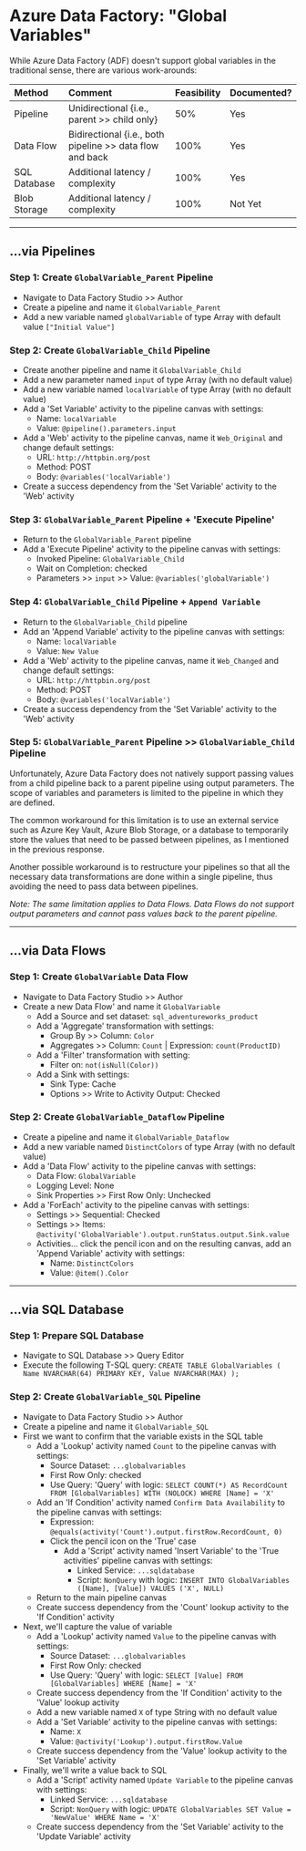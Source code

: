 # Azure Data Factory: "Global Variables"

While Azure Data Factory (ADF) doesn't support global variables in the traditional sense, there are various work-arounds:

| Method | Comment | Feasibility | Documented? |      
| :--- | :--- | :--- | :--- |     
| Pipeline | Unidirectional {i.e., parent >> child only} | 50% | Yes |      
| Data Flow | Bidirectional {i.e., both pipeline >> data flow and back | 100% | Yes |     
| SQL Database | Additional latency / complexity | 100% | Yes |
| Blob Storage | Additional latency / complexity | 100% | Not Yet |

-----

## ...via Pipelines

### Step 1: Create `GlobalVariable_Parent` Pipeline
  
* Navigate to Data Factory Studio >> Author
* Create a pipeline and name it `GlobalVariable_Parent`
* Add a new variable named `globalVariable` of type Array with default value `["Initial Value"]`

### Step 2: Create `GlobalVariable_Child` Pipeline
  
* Create another pipeline and name it `GlobalVariable_Child`
* Add a new parameter named `input` of type Array (with no default value)
* Add a new variable named `localVariable` of type Array (with no default value)
* Add a 'Set Variable' activity to the pipeline canvas with settings:
  * Name: `localVariable`
  * Value: `@pipeline().parameters.input`
* Add a 'Web' activity to the pipeline canvas, name it `Web_Original` and change default settings:
  * URL: `http://httpbin.org/post`
  * Method: POST
  * Body: `@variables('localVariable')`
* Create a success dependency from the 'Set Variable' activity to the 'Web' activity

### Step 3: `GlobalVariable_Parent` Pipeline + 'Execute Pipeline'

* Return to the `GlobalVariable_Parent` pipeline
* Add a 'Execute Pipeline' activity to the pipeline canvas with settings:
  * Invoked Pipeline: `GlobalVariable_Child`
  * Wait on Completion: checked
  * Parameters >> `input` >> Value: `@variables('globalVariable')`

### Step 4: `GlobalVariable_Child` Pipeline + `Append Variable`
  
* Return to the `GlobalVariable_Child` pipeline
* Add an 'Append Variable' activity to the pipeline canvas with settings:
  * Name: `localVariable`
  * Value: `New Value`
* Add a 'Web' activity to the pipeline canvas, name it `Web_Changed` and change default settings:
  * URL: `http://httpbin.org/post`
  * Method: POST
  * Body: `@variables('localVariable')`
* Create a success dependency from the 'Set Variable' activity to the 'Web' activity
  
### Step 5: `GlobalVariable_Parent` Pipeline >> `GlobalVariable_Child` Pipeline  
  
Unfortunately, Azure Data Factory does not natively support passing values from a child pipeline back to a parent pipeline using output parameters. The scope of variables and parameters is limited to the pipeline in which they are defined.

The common workaround for this limitation is to use an external service such as Azure Key Vault, Azure Blob Storage, or a database to temporarily store the values that need to be passed between pipelines, as I mentioned in the previous response.

Another possible workaround is to restructure your pipelines so that all the necessary data transformations are done within a single pipeline, thus avoiding the need to pass data between pipelines.

_Note: The same limitation applies to Data Flows. Data Flows do not support output parameters and cannot pass values back to the parent pipeline._

-----

## ...via Data Flows

### Step 1: Create `GlobalVariable` Data Flow
* Navigate to Data Factory Studio >> Author
* Create a new Data Flow' and name it `GlobalVariable`
  * Add a Source and set dataset: `sql_adventureworks_product`
  * Add a 'Aggregate' transformation with settings:
    * Group By >> Column: `Color`
    * Aggregates >> Column: `Count` | Expression: `count(ProductID)`
  * Add a 'Filter' transformation with setting:
    * Filter on: `not(isNull(Color))`
  * Add a Sink with settings:
    * Sink Type: Cache
    * Options >> Write to Activity Output: Checked

### Step 2: Create `GlobalVariable_Dataflow` Pipeline
  
* Create a pipeline and name it `GlobalVariable_Dataflow`
* Add a new variable named `DistinctColors` of type Array (with no default value)
* Add a 'Data Flow' activity to the pipeline canvas with settings:
  * Data Flow: `GlobalVariable`
  * Logging Level: None
  * Sink Properties >> First Row Only: Unchecked
* Add a 'ForEach' activity to the pipeline canvas with settings:
  * Settings >> Sequential: Checked
  * Settings >> Items: `@activity('GlobalVariable').output.runStatus.output.Sink.value`
  * Activities... click the pencil icon and on the resulting canvas, add an 'Append Variable' activity with settings:
    * Name: `DistinctColors`
    * Value: `@item().Color`

-----

## ...via SQL Database  
   
### Step 1: Prepare SQL Database  
   
* Navigate to SQL Database >> Query Editor
* Execute the following T-SQL query: `CREATE TABLE GlobalVariables ( Name NVARCHAR(64) PRIMARY KEY, Value NVARCHAR(MAX) );` 
   
### Step 2: Create `GlobalVariable_SQL` Pipeline  
   
* Navigate to Data Factory Studio >> Author 
* Create a pipeline and name it `GlobalVariable_SQL`
* First we want to confirm that the variable exists in the SQL table
   * Add a 'Lookup' activity named `Count` to the pipeline canvas with settings:
     * Source Dataset: `...globalvariables`
     * First Row Only: checked
     * Use Query: 'Query' with logic: `SELECT COUNT(*) AS RecordCount FROM [GlobalVariables] WITH (NOLOCK) WHERE [Name] = 'X'`
   * Add an 'If Condition' activity named `Confirm Data Availability` to the pipeline canvas with settings:
     * Expression: `@equals(activity('Count').output.firstRow.RecordCount, 0)`
     * Click the pencil icon on the 'True' case
       * Add a 'Script' activity named 'Insert Variable' to the 'True activities' pipeline canvas with settings:
         * Linked Service: `...sqldatabase`
         * Script: `NonQuery` with logic: `INSERT INTO GlobalVariables ([Name], [Value]) VALUES ('X', NULL)`
   * Return to the main pipeline canvas
   * Create success dependency from the 'Count' lookup activity to the 'If Condition' activity
* Next, we'll capture the value of variable
   * Add a 'Lookup' activity named `Value` to the pipeline canvas with settings:
     * Source Dataset: `...globalvariables`
     * First Row Only: checked
     * Use Query: 'Query' with logic: `SELECT [Value] FROM [GlobalVariables] WHERE [Name] = 'X'`
   * Create success dependency from the 'If Condition' activity to the 'Value' lookup activity
   * Add a new variable named `X` of type String with no default value
   * Add a 'Set Variable' activity to the pipeline canvas with settings:
     * Name: `X`
     * Value: `@activity('Lookup').output.firstRow.Value`
   * Create success dependency from the 'Value' lookup activity to the 'Set Variable' activity
* Finally, we'll write a value back to SQL
   * Add a 'Script' activity named `Update Variable` to the pipeline canvas with settings:
      * Linked Service: `...sqldatabase`
      * Script: `NonQuery` with logic: `UPDATE GlobalVariables SET Value = 'NewValue' WHERE Name = 'X'`  
   * Create success dependency from the 'Set Variable' activity to the 'Update Variable' activity
